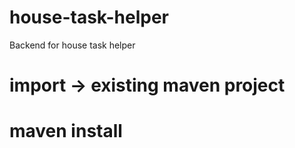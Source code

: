 # house-task-helper
 Backend for house task helper
 
 # import -> existing maven project
 # maven install
 
